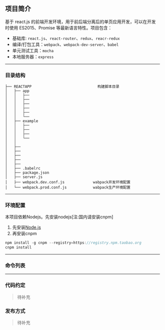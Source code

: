 ## 项目简介

基于 react.js 的前端开发环境，用于前后端分离后的单页应用开发，可以在开发时使用 ES2015、Promise 等最新语言特性。项目包含：

- 基础库: `react.js`、`react-router`、`redux`、`reacr-redux`
- 编译/打包工具：`webpack`、`webpack-dev-server`、`babel`
- 单元测试工具：`mocha`
- 本地服务器：`express`

---

### 目录结构

    ├── REACTAPP                              构建脚本目录
    │   ├── app
    │   │   ├──
    │   │   ├──
    │   │   ├──
    │   │   ├──
    │   │   ├──
    │   │   └──              
    │   ├── example
    │   │   ├──
    │   │   ├──
    │   │   ├──
    │   │   └── 
    │   │
    │   ├──
    │   ├──
    │   ├──
    │   ├──
    │   ├──                 
    │   ├── .babelrc                 
    │   ├── package.json                   
    │   ├── server.js                       
    │   ├── webpack.dev.conf.js             wabpack开发环境配置
    │   └── webpack.prod.conf.js            wabpack生产环境配置

---

### 环境配置

本项目依赖Nodejs。先安装nodejs[注:国内请安装cnpm]

1. 先安装[Node.js](https://nodejs.org/zh-cn/)
2. 再安装cnpm

```js
npm install -g cnpm --registry=https://registry.npm.taobao.org
cnpm install
```
---

### 命令列表

---


### 代码约定
> 待补充



### 发布方式
> 待补充